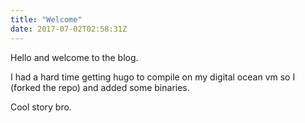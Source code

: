 ```yaml
---
title: "Welcome"
date: 2017-07-02T02:58:31Z
---
```


Hello and welcome to the blog.

I had a hard time getting hugo to compile on my digital ocean vm so I (forked the repo) and added some binaries.

Cool story bro.
